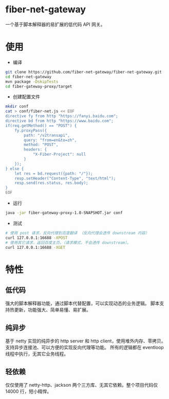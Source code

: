 # fiber-net-gateway 
一个基于脚本解释器的易扩展的低代码 API 网关。


# 使用

- 编译
```bash
git clone https://github.com/fiber-net-gateway/fiber-net-gateway.git
cd fiber-net-gateway
mvn package -DskipTests
cd fiber-gateway-proxy/target
```

- 创建配置文件
```bash
mkdir conf
cat > conf/fiber-net.js << EOF
directive fy from http "https://fanyi.baidu.com";
directive bd from http "https://www.baidu.com";
if(req.getMethod() == "POST") {
    fy.proxyPass({
        path: "/v2transapi",
        query: "from=en&to=zh",
        method: "POST",
        headers: {
            "X-Fiber-Project": null
        }
    });
} else {
    let res = bd.request({path: "/"});
    resp.setHeader("Content-Type", "text/html");
    resp.send(res.status, res.body);
}
EOF
```

- 运行
```bash
java -jar fiber-gateway-proxy-1.0-SNAPSHOT.jar conf
```

- 测试
```bash
# 使用 post 请求，反向代理到百度翻译 （反向代理会透传 downstream 内容）
curl 127.0.0.1:16688 -XPOST
# 使用其它请求，返回百度主页。（请求模式，不会透传 downstream）。
curl 127.0.0.1:16688 -XGET
```

# 特性

## 低代码
强大的脚本解释器功能，通过脚本代替配置，可以实现动态的业务逻辑。
脚本支持热更新，功能强大、简单易懂、易扩展。

## 纯异步
基于 netty 实现的纯异步的 http server 和 http client，使用堆外内存、零拷贝。
支持异步连接池、可以方便的实现反向代理等功能。
所有的逻辑都在 eventloop 线程中执行，无其它业务线程。

## 轻依赖
仅仅使用了 netty-http、jackson 两个三方库、无其它依赖。整个项目代码仅 14000 行，短小精悍。



